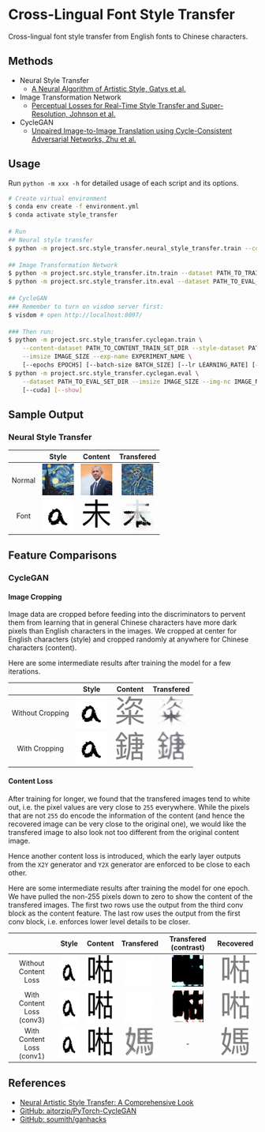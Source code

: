 # Cross-Lingual Font Style Transfer

Cross-lingual font style transfer from English fonts to Chinese characters.

## Methods

- Neural Style Transfer
    - [A Neural Algorithm of Artistic Style, Gatys et al.](https://arxiv.org/pdf/1508.06576v2.pdf)
- Image Transformation Network
    - [Perceptual Losses for Real-Time Style Transfer and Super-Resolution, Johnson et al.](https://arxiv.org/pdf/1603.08155.pdf)
- CycleGAN
    - [Unpaired Image-to-Image Translation using Cycle-Consistent Adversarial Networks, Zhu et al.](https://arxiv.org/pdf/1703.10593.pdf)

## Usage 

Run `python -m xxx -h` for detailed usage of each script and its options.

```bash
# Create virtual environment
$ conda env create -f environment.yml
$ conda activate style_transfer

# Run
## Neural style transfer
$ python -m project.src.style_transfer.neural_style_transfer.train --content PATH_TO_CONTENT_IMAGE --style PATH_TO_STYLE_IMAGE --output PATH_TO_OUTPUT_IMAGE --imsize IMAGE_SIZE --epochs EPOCHS --log-epochs LOG_EPOCHS

## Image Transformation Network 
$ python -m project.src.style_transfer.itn.train --dataset PATH_TO_TRAIN_SET_DIR --style PATH_TO_STYLE_IMAGE --output-model PATH_TO_OUTPUT_MODEL --imsize IMAGE_SIZE --epochs EPOCHS --batch-size BATCH_SIZE --log-epochs LOG_EPOCHS --save-epochs SAVE_EPOCHS
$ python -m project.src.style_transfer.itn.eval --dataset PATH_TO_EVAL_SET_DIR --model PATH_TO_MODEL --imsize IMAGE_SIZE --output-dir OUTPUT_DIR

## CycleGAN 
### Remember to turn on visdom server first:
$ visdom # open http://localhost:8097/

### Then run:
$ python -m project.src.style_transfer.cyclegan.train \
    --content-dataset PATH_TO_CONTENT_TRAIN_SET_DIR --style-dataset PATH_TO_STYLE_TRAIN_SET_DIR \
    --imsize IMAGE_SIZE --exp-name EXPERIMENT_NAME \
    [--epochs EPOCHS] [--batch-size BATCH_SIZE] [--lr LEARNING_RATE] [--decay-epoch DECAY_EPOCH] [--d-steps D_STEPS] [--cuda]
$ python -m project.src.style_transfer.cyclegan.eval \
    --dataset PATH_TO_EVAL_SET_DIR --imsize IMAGE_SIZE --img-nc IMAGE_NUM_CHANNELS --exp-name EXPERIMENT_NAME --epoch EPOCH
    [--cuda] [--show]
```

## Sample Output

### Neural Style Transfer

||Style|Content|Transfered|
|:-:|:-:|:-:|:-:|
|Normal|<img src="img/neural_style_transfer/normal/style.jpg?raw=true" width="64px" height="64px"/>|<img src="img/neural_style_transfer/normal/content.jpg?raw=true" width="64px" height="64px"/>|<img src="img/neural_style_transfer/normal/pastiche.png?raw=true" width="64px" height="64px"/>|
|Font|<img src="img/neural_style_transfer/font/style.png?raw=true" width="64px" height="64px"/>|<img src="img/neural_style_transfer/font/content.png?raw=true" width="64px" height="64px"/>|<img src="img/neural_style_transfer/font/pastiche.png?raw=true" width="64px" height="64px"/>|

## Feature Comparisons

### CycleGAN

#### Image Cropping

Image data are cropped before feeding into the discriminators to pervent them from learning that in general Chinese characters have more dark pixels than English characters in the images. We cropped at center for English characters (style) and cropped randomly at anywhere for Chinese characters (content).

Here are some intermediate results after training the model for a few iterations.

||Style|Content|Transfered|
|:-:|:-:|:-:|:-:|
|Without Cropping|<img src="img/style.png?raw=true" width="64px" height="64px"/>|<img src="img/cyclegan/image_crop/without/original.jpg" width="64px" height="64px"/>|<img src="img/cyclegan/image_crop/without/transfered.jpg" width="64px" height="64px"/>|
|With Cropping|<img src="img/style.png?raw=true" width="64px" height="64px"/>|<img src="img/cyclegan/image_crop/with/original.jpg?raw=true" width="64px" height="64px"/>|<img src="img/cyclegan/image_crop/with/transfered.jpg?raw=true" width="64px" height="64px"/>|

#### Content Loss

After training for longer, we found that the transfered images tend to white out, i.e. the pixel values are very close to `255` everywhere. While the pixels that are not `255` do encode the information of the content (and hence the recovered image can be very close to the original one), we would like the transfered image to also look not too different from the original content image.

Hence another content loss is introduced, which the early layer outputs from the `X2Y` generator and `Y2X` generator are enforced to be close to each other.

Here are some intermediate results after training the model for one epoch. We have pulled the non-255 pixels down to zero to show the content of the transfered images. The first two rows use the output from the third conv block as the content feature. The last row uses the output from the first conv block, i.e. enforces lower level details to be closer.

||Style|Content|Transfered|Transfered (contrast)|Recovered|
|:-:|:-:|:-:|:-:|:-:|:-:|
|Without Content Loss|<img src="img/style.png?raw=true" width="64px" height="64px"/>|<img src="img/cyclegan/content_loss/original.png" width="64px" height="64px"/>|<img src="img/cyclegan/content_loss/without/transfered.jpg" width="64px" height="64px"/>|<img src="img/cyclegan/content_loss/without/transfered_contrast.jpg" width="64px" height="64px"/>|<img src="img/cyclegan/content_loss/without/recovered.jpg" width="64px" height="64px"/>|
|With Content Loss (conv3)|<img src="img/style.png?raw=true" width="64px" height="64px"/>|<img src="img/cyclegan/content_loss/original.png?raw=true" width="64px" height="64px"/>|<img src="img/cyclegan/content_loss/with/transfered.jpg?raw=true" width="64px" height="64px"/>|<img src="img/cyclegan/content_loss/with/transfered_contrast.jpg?raw=true" width="64px" height="64px"/>|<img src="img/cyclegan/content_loss/with/recovered.jpg?raw=true" width="64px" height="64px"/>|
|With Content Loss (conv1)|<img src="img/style.png?raw=true" width="64px" height="64px"/>|<img src="img/cyclegan/content_loss/original.png?raw=true" width="64px" height="64px"/>|<img src="img/cyclegan/content_loss/conv1/transfered.jpg?raw=true" width="64px" height="64px"/>|-|<img src="img/cyclegan/content_loss/conv1/recovered.jpg?raw=true" width="64px" height="64px"/>|

## References

- [Neural Artistic Style Transfer: A Comprehensive Look](https://medium.com/artists-and-machine-intelligence/neural-artistic-style-transfer-a-comprehensive-look-f54d8649c199)
- [GitHub: aitorzip/PyTorch-CycleGAN](https://github.com/aitorzip/PyTorch-CycleGAN)
- [GitHub: soumith/ganhacks](https://github.com/soumith/ganhacks)

